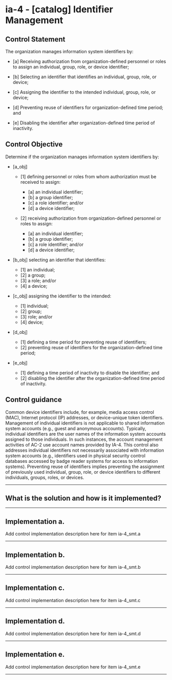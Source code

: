 # ia-4 - \[catalog\] Identifier Management

## Control Statement

The organization manages information system identifiers by:

- \[a\] Receiving authorization from organization-defined personnel or roles to assign an individual, group, role, or device identifier;

- \[b\] Selecting an identifier that identifies an individual, group, role, or device;

- \[c\] Assigning the identifier to the intended individual, group, role, or device;

- \[d\] Preventing reuse of identifiers for organization-defined time period; and

- \[e\] Disabling the identifier after organization-defined time period of inactivity.

## Control Objective

Determine if the organization manages information system identifiers by:

- \[a_obj\]

  - \[1\] defining personnel or roles from whom authorization must be received to assign:

    - \[a\] an individual identifier;
    - \[b\] a group identifier;
    - \[c\] a role identifier; and/or
    - \[d\] a device identifier;

  - \[2\] receiving authorization from organization-defined personnel or roles to assign:

    - \[a\] an individual identifier;
    - \[b\] a group identifier;
    - \[c\] a role identifier; and/or
    - \[d\] a device identifier;

- \[b_obj\] selecting an identifier that identifies:

  - \[1\] an individual;
  - \[2\] a group;
  - \[3\] a role; and/or
  - \[4\] a device;

- \[c_obj\] assigning the identifier to the intended:

  - \[1\] individual;
  - \[2\] group;
  - \[3\] role; and/or
  - \[4\] device;

- \[d_obj\]

  - \[1\] defining a time period for preventing reuse of identifiers;
  - \[2\] preventing reuse of identifiers for the organization-defined time period;

- \[e_obj\]

  - \[1\] defining a time period of inactivity to disable the identifier; and
  - \[2\] disabling the identifier after the organization-defined time period of inactivity.

## Control guidance

Common device identifiers include, for example, media access control (MAC), Internet protocol (IP) addresses, or device-unique token identifiers. Management of individual identifiers is not applicable to shared information system accounts (e.g., guest and anonymous accounts). Typically, individual identifiers are the user names of the information system accounts assigned to those individuals. In such instances, the account management activities of AC-2 use account names provided by IA-4. This control also addresses individual identifiers not necessarily associated with information system accounts (e.g., identifiers used in physical security control databases accessed by badge reader systems for access to information systems). Preventing reuse of identifiers implies preventing the assignment of previously used individual, group, role, or device identifiers to different individuals, groups, roles, or devices.

______________________________________________________________________

## What is the solution and how is it implemented?

<!-- Please leave this section blank and enter implementation details in the parts below. -->

______________________________________________________________________

## Implementation a.

Add control implementation description here for item ia-4_smt.a

______________________________________________________________________

## Implementation b.

Add control implementation description here for item ia-4_smt.b

______________________________________________________________________

## Implementation c.

Add control implementation description here for item ia-4_smt.c

______________________________________________________________________

## Implementation d.

Add control implementation description here for item ia-4_smt.d

______________________________________________________________________

## Implementation e.

Add control implementation description here for item ia-4_smt.e

______________________________________________________________________

